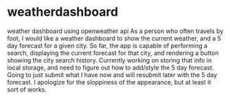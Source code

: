 # weatherdashboard
weather dashboard using openweather api
As a person who often travels by foot, I would like a weather dashboard to show the current weather, and a 5 day forecast for a given city.
So far, the app is capable of performing a search, displaying the current forecast for that city, and rendering a button showing the city search history. Currently working on storing that info in local storage, and need to figure out how to add/style the 5 day forecast. 
Going to just submit what I have now and will resubmit later with the 5 day forecast. I apologize for the sloppiness of the appearance, but at least it sort of works.